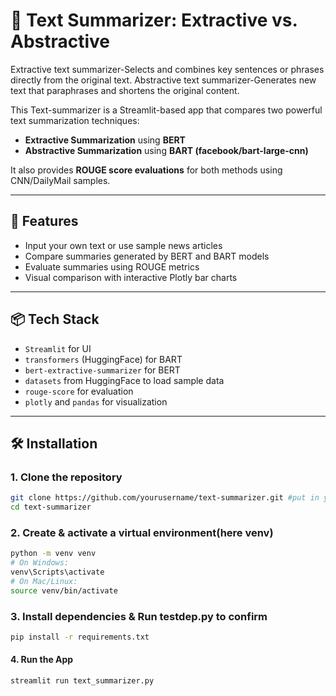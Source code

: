 # 📝 Text Summarizer: Extractive vs. Abstractive

Extractive text summarizer-Selects and combines key sentences or phrases directly from the original text.
Abstractive text summarizer-Generates new text that paraphrases and shortens the original content.

This Text-summarizer is a Streamlit-based app that compares two powerful text summarization techniques:

- **Extractive Summarization** using **BERT**
- **Abstractive Summarization** using **BART (facebook/bart-large-cnn)**

It also provides **ROUGE score evaluations** for both methods using CNN/DailyMail samples.

---

## 🚀 Features

- Input your own text or use sample news articles
- Compare summaries generated by BERT and BART models
- Evaluate summaries using ROUGE metrics
- Visual comparison with interactive Plotly bar charts

---

## 📦 Tech Stack

- `Streamlit` for UI
- `transformers` (HuggingFace) for BART
- `bert-extractive-summarizer` for BERT
- `datasets` from HuggingFace to load sample data
- `rouge-score` for evaluation
- `plotly` and `pandas` for visualization

---

## 🛠 Installation

### 1. Clone the repository 

```bash
git clone https://github.com/yourusername/text-summarizer.git #put in your username
cd text-summarizer
```
### 2. Create & activate a virtual environment(here venv)

```bash
python -m venv venv
# On Windows:
venv\Scripts\activate
# On Mac/Linux:
source venv/bin/activate
```
### 3. Install dependencies & Run testdep.py to confirm

```bash
pip install -r requirements.txt
```

#### 4. Run the App

```bash
streamlit run text_summarizer.py
```

